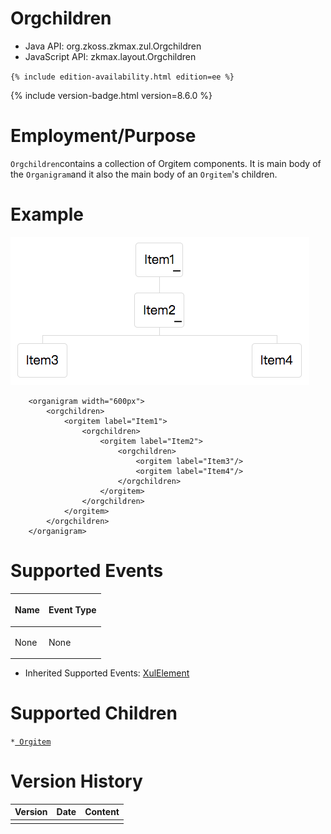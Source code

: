 

# Orgchildren

- Java API: <javadoc>org.zkoss.zkmax.zul.Orgchildren </javadoc>
- JavaScript API: <javadoc directory="jsdoc">zkmax.layout.Orgchildren
  </javadoc>

`{% include edition-availability.html edition=ee %}`

{% include version-badge.html version=8.6.0 %}

# Employment/Purpose

`Orgchildren`contains a collection of Orgitem components. It is main
body of the `Organigram`and it also the main body of an `Orgitem`'s
children.

# Example

![](images/Orgchildren_example.png)

        <organigram width="600px">
            <orgchildren>
                <orgitem label="Item1">
                    <orgchildren>
                        <orgitem label="Item2">
                            <orgchildren>
                                <orgitem label="Item3"/>
                                <orgitem label="Item4"/>
                            </orgchildren>
                        </orgitem>
                    </orgchildren>
                </orgitem>
            </orgchildren>
        </organigram>

# Supported Events

<table>
<thead>
<tr class="header">
<th><center>
<p>Name</p>
</center></th>
<th><center>
<p>Event Type</p>
</center></th>
</tr>
</thead>
<tbody>
<tr class="odd">
<td><p>None</p></td>
<td><p>None</p></td>
</tr>
</tbody>
</table>

- Inherited Supported Events: [
  XulElement](ZK_Component_Reference/Base_Components/XulElement#Supported_Events)

# Supported Children

`*`[` Orgitem`](ZK_Component_Reference/Layouts/Organigram/Orgitem)

# Version History



| Version | Date | Content |
|---------|------|---------|
|         |      |         |


